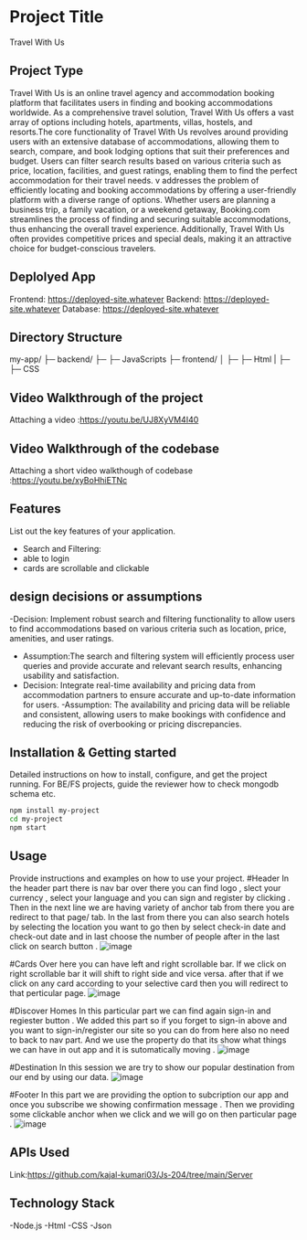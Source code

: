 # Project Title
Travel With Us
## Project Type
Travel With Us is an online travel agency and accommodation booking platform that facilitates users in finding and booking accommodations worldwide. As a comprehensive travel solution, Travel With Us offers a vast array of options including hotels, apartments, villas, hostels, and resorts.The core functionality of Travel With Us revolves around providing users with an extensive database of accommodations, allowing them to search, compare, and book lodging options that suit their preferences and budget. Users can filter search results based on various criteria such as price, location, facilities, and guest ratings, enabling them to find the perfect accommodation for their travel needs.
v addresses the problem of efficiently locating and booking accommodations by offering a user-friendly platform with a diverse range of options. Whether users are planning a business trip, a family vacation, or a weekend getaway, Booking.com streamlines the process of finding and securing suitable accommodations, thus enhancing the overall travel experience. Additionally, Travel With Us often provides competitive prices and special deals, making it an attractive choice for budget-conscious travelers.

## Deplolyed App
Frontend: https://deployed-site.whatever
Backend: https://deployed-site.whatever
Database: https://deployed-site.whatever

## Directory Structure
my-app/
├─ backend/
   ├─ ├─ JavaScripts
├─ frontend/
│  ├─ ├─ Html
|  ├─ ├─ CSS

## Video Walkthrough of the project
Attaching  a  video :https://youtu.be/UJ8XyVM4I40

## Video Walkthrough of the codebase
Attaching a short video walkthough of codebase :https://youtu.be/xyBoHhiETNc
## Features
List out the key features of your application.

- Search and Filtering: 
- able to login 
- cards are scrollable and clickable

## design decisions or assumptions
-Decision: Implement robust search and filtering functionality to allow users to find accommodations based on various criteria such as location, price, amenities, and user ratings.
- Assumption:The search and filtering system will efficiently process user queries and provide accurate and relevant search results, enhancing usability and satisfaction.
- Decision: Integrate real-time availability and pricing data from accommodation partners to ensure accurate and up-to-date information for users.
-Assumption: The availability and pricing data will be reliable and consistent, allowing users to make bookings with confidence and reducing the risk of overbooking or pricing discrepancies.

## Installation & Getting started
Detailed instructions on how to install, configure, and get the project running. For BE/FS projects, guide the reviewer how to check mongodb schema etc.

```bash
npm install my-project
cd my-project
npm start
```

## Usage
Provide instructions and examples on how to use your project.
#Header 
In the header part there is nav bar over there you can find logo , slect your currency , select your language and you can sign and register by clicking . Then in the next line we are having variety of anchor tab from there you are redirect to that page/ tab. In the last from there you can also search hotels by selecting the location you want to go then by select check-in date and check-out date and in last choose the number of people after in the last click on search button .
![image](https://github.com/kajal-kumari03/Js-204/assets/102850092/54bdfd74-288e-498c-82b3-08775e58b6ce)

#Cards
Over here you can have left and right scrollable bar. If we click on right scrollable bar it will shift to right side and vice versa. after that if we click on any card according to your selective card then you will redirect to that perticular page.
![image](https://github.com/kajal-kumari03/Js-204/assets/102850092/cbfbcbfd-f08d-455b-a16b-acc036f8a151)

#Discover Homes
In this particular part we can find again sign-in and regiester button . We added this part so if you forget to sign-in above and you want to sign-in/register  our site so you can do from here also no need to back to nav part. And we use the property do that its show what things we can have in out app and it is sutomatically moving .
![image](https://github.com/kajal-kumari03/Js-204/assets/102850092/6f86fecf-b4c6-4c0b-a247-b74030d44195)

#Destination 
In this session we are try to show our popular destination from our end by using our data.
![image](https://github.com/kajal-kumari03/Js-204/assets/102850092/fedf6d2b-934e-423a-91d8-028d62566510)

#Footer
In this part we are providing the option to subcription our app and once you subscribe we showing confirmation message . Then we providing some clickable anchor when we click and we will go on then particular page . 
![image](https://github.com/kajal-kumari03/Js-204/assets/102850092/ec77d022-8742-4603-8a5c-41d50c62df35)


## APIs Used
Link:https://github.com/kajal-kumari03/Js-204/tree/main/Server


## Technology Stack
-Node.js
-Html
-CSS
-Json











